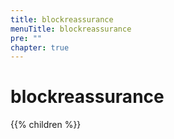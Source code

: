 ```yaml
---
title: blockreassurance
menuTitle: blockreassurance 
pre: ""
chapter: true
---
```

        
# blockreassurance

{{% children %}}
